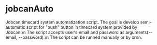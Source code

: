 # jobcanAuto
Jobcan timecard system automatization script.
The goal is develop semi-automatic script for "push" button in timecard system provided by Jobcan.\n
The script accepts user's email and password as arguments(--email, --password).\n
The script can be runned manually or by cron.
